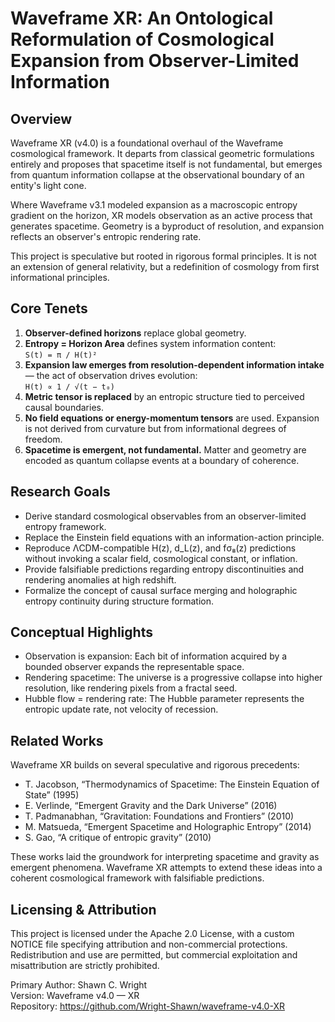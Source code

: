 # Waveframe XR: An Ontological Reformulation of Cosmological Expansion from Observer-Limited Information

## Overview
Waveframe XR (v4.0) is a foundational overhaul of the Waveframe cosmological framework. It departs from classical geometric formulations entirely and proposes that spacetime itself is not fundamental, but emerges from quantum information collapse at the observational boundary of an entity's light cone.

Where Waveframe v3.1 modeled expansion as a macroscopic entropy gradient on the horizon, XR models observation as an active process that generates spacetime. Geometry is a byproduct of resolution, and expansion reflects an observer's entropic rendering rate.

This project is speculative but rooted in rigorous formal principles. It is not an extension of general relativity, but a redefinition of cosmology from first informational principles.

## Core Tenets

1. **Observer-defined horizons** replace global geometry.
2. **Entropy = Horizon Area** defines system information content:  
   `S(t) = π / H(t)²`
3. **Expansion law emerges from resolution-dependent information intake** — the act of observation drives evolution:  
   `H(t) ∝ 1 / √(t − t₀)`
4. **Metric tensor is replaced** by an entropic structure tied to perceived causal boundaries.
5. **No field equations or energy-momentum tensors** are used. Expansion is not derived from curvature but from informational degrees of freedom.
6. **Spacetime is emergent, not fundamental.** Matter and geometry are encoded as quantum collapse events at a boundary of coherence.

## Research Goals

- Derive standard cosmological observables from an observer-limited entropy framework.
- Replace the Einstein field equations with an information-action principle.
- Reproduce ΛCDM-compatible H(z), d_L(z), and fσ₈(z) predictions without invoking a scalar field, cosmological constant, or inflation.
- Provide falsifiable predictions regarding entropy discontinuities and rendering anomalies at high redshift.
- Formalize the concept of causal surface merging and holographic entropy continuity during structure formation.

## Conceptual Highlights

- Observation is expansion: Each bit of information acquired by a bounded observer expands the representable space.
- Rendering spacetime: The universe is a progressive collapse into higher resolution, like rendering pixels from a fractal seed.
- Hubble flow = rendering rate: The Hubble parameter represents the entropic update rate, not velocity of recession.

## Related Works

Waveframe XR builds on several speculative and rigorous precedents:
- T. Jacobson, “Thermodynamics of Spacetime: The Einstein Equation of State” (1995)
- E. Verlinde, “Emergent Gravity and the Dark Universe” (2016)
- T. Padmanabhan, “Gravitation: Foundations and Frontiers” (2010)
- M. Matsueda, “Emergent Spacetime and Holographic Entropy” (2014)
- S. Gao, “A critique of entropic gravity” (2010)

These works laid the groundwork for interpreting spacetime and gravity as emergent phenomena. Waveframe XR attempts to extend these ideas into a coherent cosmological framework with falsifiable predictions.

## Licensing & Attribution

This project is licensed under the Apache 2.0 License, with a custom NOTICE file specifying attribution and non-commercial protections. Redistribution and use are permitted, but commercial exploitation and misattribution are strictly prohibited.

Primary Author: Shawn C. Wright  
Version: Waveframe v4.0 — XR  
Repository: https://github.com/Wright-Shawn/waveframe-v4.0-XR
